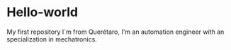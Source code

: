 # Hello-world
My first repository
I´m from Querétaro, I'm an automation engineer with an specialization in mechatronics.
